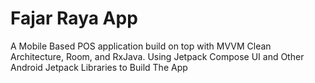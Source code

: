 # Fajar Raya App

A Mobile Based POS application build on top with MVVM Clean Architecture, Room, and RxJava. Using Jetpack Compose UI and Other Android Jetpack Libraries to Build The App

